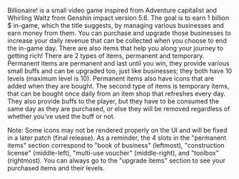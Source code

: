 Billionaire! is a small video game inspired from Adventure capitalist and Whirling Waltz from Genshin impact version 5.6. The goal is to earn 1 billion $ in-game, which the title suggests, 
by managing various businesses and earn money from them. You can purchase and upgrade those businesses to increase your daily revenue that can be collected when you choose to end the in-game 
day. There are also items that help you along your journey to getting rich! There are 2 types of items, permanent and temporary. Permanent items are permanent and last until you win, they 
provide various small buffs and can be upgraded too, just like businesses; they both have 10 levels (maximum level is 10). Permanent items also have icons that are added when they are bought. 
The second type of items is temporary items, that can be bought once daily from an item shop that refreshes every day. They also provide buffs to the player, but they have to be consumed the 
same day as they are purchased, or else they will be removed regardless of whether you've used the buff or not. 

Note: Some icons may not be rendered properly on the UI and will be fixed in a later patch (final release). As a reminder, the 4 slots in the "permanent items" section correspond to "book of business" (leftmost), "construction license" (middle-left), "multi-use voucher" (middle-right), and "toolbox" (rightmost). You can always go to the "upgrade items" section to see your purchased items 
and their levels.
